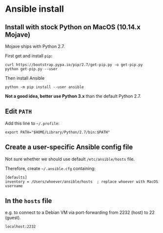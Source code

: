 # Ansible install

## Install with stock Python on MacOS (10.14.x Mojave)

Mojave ships with Python 2.7.

First get and install `pip`:

    curl https://bootstrap.pypa.io/pip/2.7/get-pip.py -o get-pip.py
    python get-pip.py --user

Then install Ansible

    python -m pip install --user ansible

**Not a good idea, better use Python 3.x** than the default Python 2.7.

## Edit `PATH`

Add this line to `~/.profile`:

    export PATH="$HOME/Library/Python/2.7/bin:$PATH"

## Create a user-specific Ansible config file

Not sure whether we should use default `/etc/ansible/hosts` file.

Therefore, create `~/.ansible.cfg` containing:

    [defaults]
    inventory = /Users/whoever/ansible/hosts  ; replace whoever with MacOS username

## In the `hosts` file

e.g. to connect to a Debian VM via port-forwarding from 2232 (host) to 22 (guest).

    localhost:2232